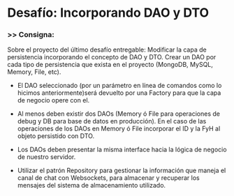 # Desafío: Incorporando DAO y DTO
### >> Consigna: 
Sobre el proyecto del último desafío entregable: 
Modificar la capa de persistencia incorporando el concepto de DAO y DTO.
Crear un DAO por cada tipo de persistencia que exista en el proyecto (MongoDB, MySQL, Memory, File, etc).

- El DAO seleccionado (por un parámetro en línea de comandos como lo hicimos anteriormente)será devuelto por una Factory para que la capa de negocio opere con el.

- Al menos deben existir dos DAOs (Memory ó File para operaciones de debug y DB para base de datos en producción). En el caso de las operaciones de los DAOs en Memory ó File incorporar el ID y la FyH al objeto persistido con DTO.

- Los DAOs deben presentar la misma interface hacia la lógica de negocio de nuestro servidor.

- Utilizar el patrón Repository para gestionar la información que maneja el canal de chat con Websockets, para almacenar y recuperar los mensajes del sistema de almacenamiento utilizado.
